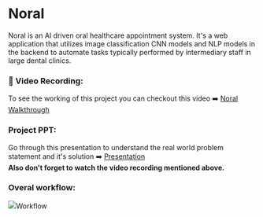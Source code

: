# Noral
Noral is an AI driven oral healthcare appointment system. It's a web application that utilizes image classification CNN models and NLP models in the backend to automate tasks typically performed by intermediary staff in large dental clinics.

### 🎥 Video Recording:
To see the working of this project you can checkout this video ➡️ [Noral Walkthrough](https://drive.google.com/file/d/1MZ5s4q2UaHbkCdMW069P23HlBUsFhwl6/view?usp=sharing)

### Project PPT:
Go through this presentation to understand the real world problem statement and it's solution ➡️ [Presentation](https://www.canva.com/design/DAGrok7CTHk/0eUHwfpAI9X-KzyUkecNCQ/view?utm_content=DAGrok7CTHk&utm_campaign=designshare&utm_medium=link2&utm_source=uniquelinks&utlId=haa1e633909)  
**Also don't forget to watch the video recording mentioned above.**

### Overal workflow:
<img src="https://drive.google.com/file/d/1wiUBw4eZD5K76ordNcpR2LDWaftNF4yx/view">Workflow</img>

